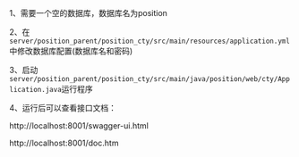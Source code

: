 1、需要一个空的数据库，数据库名为position

2、在 `server/position_parent/position_cty/src/main/resources/application.yml`中修改数据库配置(数据库名和密码)

3、启动`server/position_parent/position_cty/src/main/java/position/web/cty/Application.java`运行程序

4、运行后可以查看接口文档：

http://localhost:8001/swagger-ui.html

http://localhost:8001/doc.htm